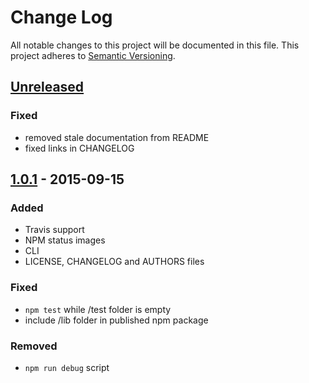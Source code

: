 # Change Log

All notable changes to this project will be documented in this file.
This project adheres to [Semantic Versioning](http://semver.org/).

## [Unreleased][unreleased]
### Fixed
- removed stale documentation from README
- fixed links in CHANGELOG

## [1.0.1] - 2015-09-15
### Added
- Travis support
- NPM status images
- CLI
- LICENSE, CHANGELOG and AUTHORS files
### Fixed
- `npm test` while /test folder is empty
- include /lib folder in published npm package
### Removed
- `npm run debug` script

[unreleased]: https://github.com/jakutis/directory-hash-js/compare/v1.0.1...HEAD
[1.0.1]: https://github.com/jakutis/directory-hash-js/compare/v1.0.0...v1.0.1

